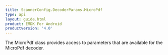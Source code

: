 ```yaml
---
title: ScannerConfig.DecoderParams.MicroPdf
type: api
layout: guide.html
product: EMDK For Android
productversion: '4.0'
---
```



The MicroPdf class provides access to parameters that are available
 for the MicroPdf decoder.









